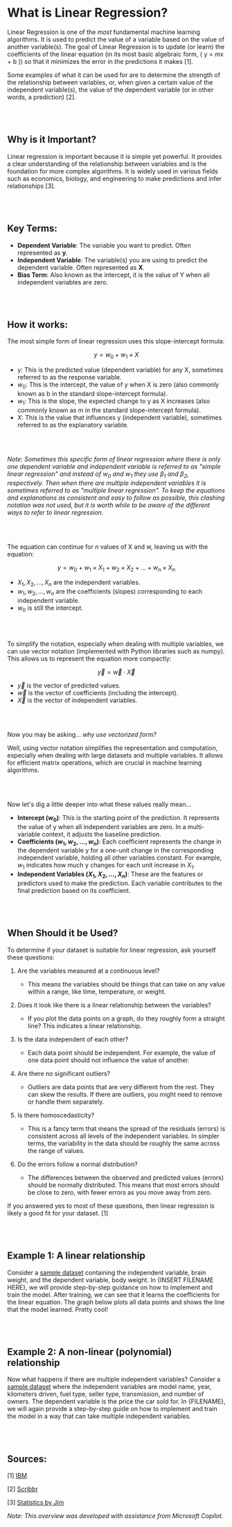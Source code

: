 # What is Linear Regression?

Linear Regression is one of the *most* fundamental machine learning algorithms. It is used to predict the value of a variable based on the value of another variable(s). The goal of Linear Regression is to update (or learn) the coefficients of the linear equation (in its most basic algebraic form, ( y = mx + b )) so that it minimizes the error in the predictions it makes [1].

Some examples of what it can be used for are to determine the strength of the relationship between variables, or, when given a certain value of the independent variable(s), the value of the dependent variable (or in other words, a prediction) [2].

<br><br>

## Why is it Important?

Linear regression is important because it is simple yet powerful. It provides a clear understanding of the relationship between variables and is the foundation for more complex algorithms. It is widely used in various fields such as economics, biology, and engineering to make predictions and infer relationships [3].

<br><br>

## Key Terms:

* **Dependent Variable**: The variable you want to predict. Often represented as **y**.
* **Independent Variable**: The variable(s) you are using to predict the dependent variable. Often represented as **X**.
* **Bias Term**: Also known as the intercept, it is the value of Y when all independent variables are zero.

<br><br>

## How it works:

The most simple form of linear regression uses this slope-intercept formula:

$$ y = w_0 + w_1 \times X $$

* y: This is the predicted value (dependent variable) for any X, sometimes referred to as the response variable.
* $w_0$: This is the intercept, the value of y when X is zero (also commonly known as b in the standard slope-intercept formula).
* $w_1$: This is the slope, the expected change to y as X increases (also commonly known as m in the standard slope-intercept formula).
* X: This is the value that influences y (independent variable), sometimes referred to as the explanatory variable.

<br><br>

*Note: Sometimes this specific form of linear regression where there is only one dependent variable and independent variable is referred to as "simple linear regression" and instead of $w_0$ and $w_1$ they use $\beta_1$ and $\beta_2$, respectively. Then when there are multiple independent variables it is sometimes referred to as "multiple linear regression". To keep the equations and explanations as consistent and easy to follow as possible, this clashing notation was not used, but it is worth while to be aware of the different ways to refer to linear regression.*

<br><br>

The equation can continue for $n$ values of X and w, leaving us with the equation:

$$ y = w_0 + w_1 \times X_1 + w_2 \times X_2 + \ldots + w_n \times X_n $$

* $X_1, X_2, \ldots, X_n$ are the independent variables.
* $w_1, w_2, \ldots, w_n$ are the coefficients (slopes) corresponding to each independent variable.
* $w_0$ is still the intercept.

<br><br>

To simplify the notation, especially when dealing with multiple variables, we can use vector notation (implemented with Python libraries such as numpy). This allows us to represent the equation more compactly:

$$ \vec{y} = \vec{w} \cdot \vec{X} $$

* $\vec{y}$ is the vector of predicted values.
* $\vec{w}$ is the vector of coefficients (including the intercept).
* $\vec{X}$ is the vector of independent variables.

<br><br>

Now you may be asking... *why use vectorized form?*

Well, using vector notation simplifies the representation and computation, especially when dealing with large datasets and multiple variables. It allows for efficient matrix operations, which are crucial in machine learning algorithms.


<br><br>

Now let's dig a little deeper into what these values really mean...

* **Intercept ($w_0$)**: This is the starting point of the prediction. It represents the value of y when all independent variables are zero. In a multi-variable context, it adjusts the baseline prediction.
* **Coefficients ($w_1, w_2, \ldots, w_n$)**: Each coefficient represents the change in the dependent variable y for a one-unit change in the corresponding independent variable, holding all other variables constant. For example, $w_1$ indicates how much y changes for each unit increase in $X_1$.
* **Independent Variables ($X_1, X_2, \ldots, X_n$)**: These are the features or predictors used to make the prediction. Each variable contributes to the final prediction based on its coefficient.

<br><br>

## When Should it be Used?

To determine if your dataset is suitable for linear regression, ask yourself these questions:

1. Are the variables measured at a continuous level?

    * This means the variables should be things that can take on any value within a range, like time, temperature, or weight.

2. Does it look like there is a linear relationship between the variables?

    * If you plot the data points on a graph, do they roughly form a straight line? This indicates a linear relationship.

3. Is the data independent of each other?

    * Each data point should be independent. For example, the value of one data point should not influence the value of another.

4. Are there no significant outliers?

    * Outliers are data points that are very different from the rest. They can skew the results. If there are outliers, you might need to remove or handle them separately.

5. Is there homoscedasticity?

    * This is a fancy term that means the spread of the residuals (errors) is consistent across all levels of the independent variables. In simpler terms, the variability in the data should be roughly the same across the range of values.

6. Do the errors follow a normal distribution?

    * The differences between the observed and predicted values (errors) should be normally distributed. This means that most errors should be close to zero, with fewer errors as you move away from zero.

If you answered yes to most of these questions, then linear regression is likely a good fit for your dataset. [1]

<br><br>

## Example 1: A linear relationship

Consider a [sample dataset](https://people.sc.fsu.edu/~jburkardt/datasets/regression/x01.txt) containing the independent variable, brain weight, and the dependent variable, body weight. In {INSERT FILENAME HERE}, we will provide step-by-step guidance on how to implement and train the model. After training, we can see that it learns the coefficients for the linear equation. The graph below plots all data points and shows the line that the model learned. Pretty cool!

<br><br>

## Example 2: A non-linear (polynomial) relationship

Now what happens if there are multiple independent variables? Consider a [sample dataset](https://www.kaggle.com/datasets/nehalbirla/vehicle-dataset-from-cardekho) where the independent variables are model name, year, kilometers driven, fuel type, seller type, transmission, and number of owners. The dependent variable is the price the car sold for. In {FILENAME}, we will again provide a step-by-step guide on how to implement and train the model in a way that can take multiple independent variables.

<br><br>

## Sources:

[1] [IBM](https://www.ibm.com/topics/linear-regression#:~:text=the%20next%20step-,What%20is%20linear%20regression%3F,is%20called%20the%20independent%20variable.)

[2] [Scribbr](https://www.scribbr.com/statistics/simple-linear-regression/)

[3] [Statistics by Jim](https://statisticsbyjim.com/regression/linear-regression/)

*Note: This overview was developed with assistance from Microsoft Copilot.*
